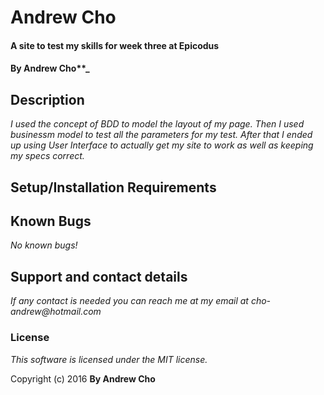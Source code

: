 # Andrew Cho

#### A site to test my skills for week three at Epicodus

#### By Andrew Cho**_

## Description

_I used the concept of BDD to model the layout of my page. Then I used businessm model to test all the parameters for my test. After that I ended up using User Interface to actually get my site to work as well as keeping my specs correct._
## Setup/Installation Requirements

## Known Bugs
_No known bugs!_

## Support and contact details
_If any contact is needed you can reach me at my email at cho-andrew@hotmail.com_

### License

*This software is licensed under the MIT license.*

Copyright (c) 2016 **By Andrew Cho**
